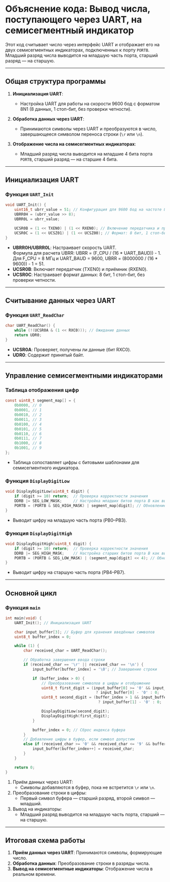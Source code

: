 # Объяснение кода: Вывод числа, поступающего через UART, на семисегментный индикатор

Этот код считывает число через интерфейс UART и отображает его на двух семисегментных индикаторах, подключенных к порту `PORTB`. Младший разряд числа выводится на младшую часть порта, старший разряд — на старшую.

---

## Общая структура программы

1. **Инициализация UART**:
    - Настройка UART для работы на скорости 9600 бод с форматом 8N1 (8 данных, 1 стоп-бит, без проверки четности).

2. **Обработка данных через UART**:
    - Принимаются символы через UART и преобразуются в число, завершающееся символом переноса строки (`\r` или `\n`).

3. **Отображение числа на семисегментных индикаторах**:
    - Младший разряд числа выводится на младшие 4 бита порта `PORTB`, старший разряд — на старшие 4 бита.

---

## Инициализация UART

### Функция `UART_Init`

```c
void UART_Init() {
    uint16_t ubrr_value = 51; // Конфигурация для 9600 бод на частоте 8 МГц
    UBRR0H = (ubrr_value >> 8);
    UBRR0L = ubrr_value;

    UCSR0B = (1 << TXEN0) | (1 << RXEN0); // Включение передатчика и приёмника
    UCSR0C = (1 << UCSZ01) | (1 << UCSZ00); // Формат: 8 бит, 1 стоп-бит
}
```

- **UBRR0H/UBRR0L**: Настраивает скорость UART.  
  Формула для расчета UBRR: UBRR = (F_CPU / (16 * UART_BAUD)) - 1.  
  Для F_CPU = 8 МГц и UART_BAUD = 9600, UBRR = (8000000 / (16 * 9600)) - 1 = 51.
- **UCSR0B**: Включает передатчик (TXEN0) и приёмник (RXEN0).
- **UCSR0C**: Настраивает формат данных: 8 бит, 1 стоп-бит, без проверки четности.

---

## Считывание данных через UART

### Функция `UART_ReadChar`

```c
char UART_ReadChar() {
    while (!(UCSR0A & (1 << RXC0))); // Ожидание данных
    return UDR0;
}
```

- **UCSR0A**: Проверяет, получены ли данные (бит RXC0).
- **UDR0**: Содержит принятый байт.

---

## Управление семисегментными индикаторами

### Таблица отображения цифр

```c
const uint8_t segment_map[] = {
    0b0000, // 0
    0b0001, // 1
    0b0010, // 2
    0b0011, // 3
    0b0100, // 4
    0b0101, // 5
    0b0110, // 6
    0b0111, // 7
    0b1000, // 8
    0b1001, // 9
};
```

- Таблица сопоставляет цифры с битовыми шаблонами для семисегментного индикатора.

### Функция `DisplayDigitLow`

```c
void DisplayDigitLow(uint8_t digit) {
    if (digit >= 10) return;  // Проверка корректности значения
    DDRB |= SEG_LOW_MASK;     // Настройка младших битов порта B как выходы
    PORTB = (PORTB & SEG_HIGH_MASK) | segment_map[digit]; // Обновление младших бит
}
```

- Выводит цифру на младшую часть порта (PB0–PB3).

### Функция `DisplayDigitHigh`

```c
void DisplayDigitHigh(uint8_t digit) {
    if (digit >= 10) return;  // Проверка корректности значения
    DDRB |= SEG_HIGH_MASK;    // Настройка старших битов порта B как выходы
    PORTB = (PORTB & SEG_LOW_MASK) | (segment_map[digit] << 4); // Обновление старших бит
}
```

- Выводит цифру на старшую часть порта (PB4–PB7).

---

## Основной цикл

### Функция `main`

```c
int main(void) {
    UART_Init(); // Инициализация UART

    char input_buffer[3]; // Буфер для хранения введённых символов
    uint8_t buffer_index = 0;

    while (1) {
        char received_char = UART_ReadChar();

        // Обработка завершения ввода строки
        if (received_char == '\r' || received_char == '\n') {
            input_buffer[buffer_index] = '\0'; // Завершение строки

            if (buffer_index > 0) {
                // Преобразование символов в цифры и отображение
                uint8_t first_digit = (input_buffer[0] >= '0' && input_buffer[0] <= '9')
                                        ? input_buffer[0] - '0' : 0;
                uint8_t second_digit = (buffer_index > 1 && input_buffer[1] >= '0' && input_buffer[1] <= '9')
                                         ? input_buffer[1] - '0' : 0;

                DisplayDigitLow(second_digit);
                DisplayDigitHigh(first_digit);
            }

            buffer_index = 0; // Сброс индекса буфера
        }
        // Добавление цифры в буфер, если символ допустим
        else if (received_char >= '0' && received_char <= '9' && buffer_index < 2) {
            input_buffer[buffer_index++] = received_char;
        }
    }

    return 0;
}
```

1. Приём данных через UART:
    - Символы добавляются в буфер, пока не встретится `\r` или `\n`.
2. Преобразование строки в цифры:
    - Первый символ буфера — старший разряд, второй символ — младший.
3. Вывод на индикаторы:
    - Младший разряд выводится на младшую часть порта, старший — на старшую.

---

## Итоговая схема работы

1. **Приём данных через UART**: Принимаются символы, формирующие число.
2. **Обработка данных**: Преобразование строки в разряды числа.
3. **Вывод на семисегментные индикаторы**: Отображение числа в реальном времени.  